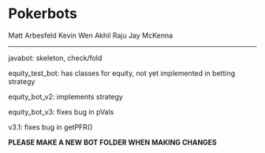 Pokerbots
====================
Matt Arbesfeld
Kevin Wen
Akhil Raju
Jay McKenna

--------------------
javabot:
skeleton, check/fold

equity_test_bot:
has classes for equity, not yet implemented in betting strategy

equity_bot_v2:
implements strategy

equity_bot_v3:
fixes bug in pVals

v3.1:
fixes bug in getPFR()

**PLEASE MAKE A NEW BOT FOLDER WHEN MAKING CHANGES**
